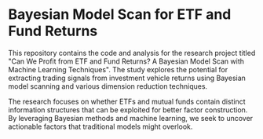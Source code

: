 # Bayesian Model Scan for ETF and Fund Returns

This repository contains the code and analysis for the research project titled "Can We Profit from ETF and Fund Returns? A Bayesian Model Scan with Machine Learning Techniques". The study explores the potential for extracting trading signals from investment vehicle returns using Bayesian model scanning and various dimension reduction techniques.

The research focuses on whether ETFs and mutual funds contain distinct information structures that can be exploited for better factor construction. By leveraging Bayesian methods and machine learning, we seek to uncover actionable factors that traditional models might overlook.

